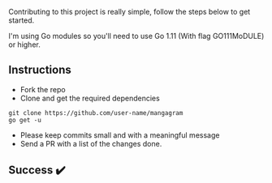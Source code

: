 Contributing to this project is really simple, follow the steps below to get started.

I'm using Go modules so you'll need to use Go 1.11 (With flag GO111MoDULE) or higher.

## Instructions

- Fork the repo
- Clone and get the required dependencies
```
git clone https://github.com/user-name/mangagram
go get -u
```

- Please keep commits small and with a meaningful message
- Send a PR with a list of the changes done.

## Success ✔️